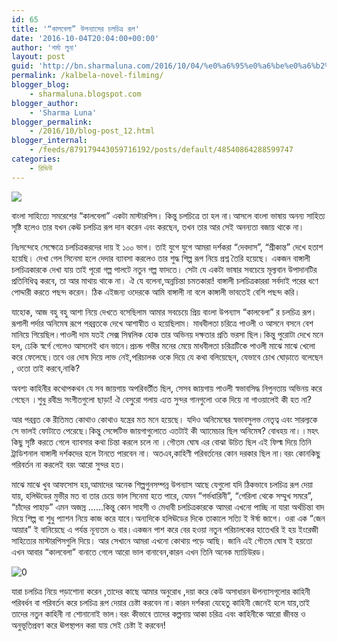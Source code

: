 ```yaml
---
id: 65
title: '“কালবেলা” উপন্যাসের চলচিত্র রূপ'
date: '2016-10-04T20:04:00+00:00'
author: 'শর্মা লুনা'
layout: post
guid: 'http://bn.sharmaluna.com/2016/10/04/%e0%a6%95%e0%a6%be%e0%a6%b2%e0%a6%ac%e0%a7%87%e0%a6%b2%e0%a6%be-%e0%a6%89%e0%a6%aa%e0%a6%a8%e0%a7%8d%e0%a6%af%e0%a6%be%e0%a6%b8%e0%a7%87%e0%a6%b0-%e0%a6%9a%e0%a6%b2%e0%a6%9a%e0%a6%bf/'
permalink: /kalbela-novel-filming/
blogger_blog:
    - sharmaluna.blogspot.com
blogger_author:
    - 'Sharma Luna'
blogger_permalink:
    - /2016/10/blog-post_12.html
blogger_internal:
    - /feeds/879179443059716192/posts/default/48540864288599747
categories:
    - রিভিউ
---
```


![](https://2.bp.blogspot.com/-mUnii3ZaJGQ/V_O22_3tGRI/AAAAAAAAAX4/fLgH0kriIBcXuCbs0pnw7jNjPhqAxPfkgCK4B/s640/images%2B%25284%2529.jpg)

বাংলা সাহিত্যে সমরেশের “কালবেলা” একটা মাস্টারপিস। কিন্তু চলচিত্রে তা হল না।আসলে বাংলা ভাষায় অনন্য সাহিত্য সৃষ্টি হলেও তার যখন কেঊ চলচিত্র রূপ দান করেন এবং করছেন, তখন তার আর সেই অনন্যতা বজায় থাকে না।

নিঃসন্দেহে সেক্ষেত্রে চলচিত্রকরদের দায় ই ১০০ ভাগ। তাই যুগে যুগে আমরা দর্শকরা “দেবদাস”, “শ্রীকান্ত” দেখে হতাশ হয়েছি। দেখা গেল সিনেমা হলে দেদার ব্যাবসা করলেও তার শুদ্ধ শিল্প রূপ নিয়ে প্রশ্ন তৈরি হয়েছে। একজন বাঙ্গালী চলচিত্রকারকে দেখা যায় তাই পূরো গল্প পালটে নতুন গল্প ফাদতে। সেটা যে একটা ভাষার সবচেয়ে মূল্যবান উপাদানটির প্রতিনিধিত্ব করবে, তা আর মাথায় থাকে না। ঐ যে বলেনা,অন্নচিন্তা চমতকারা! বাঙ্গালী চলচিত্রকাররা সর্বদাই পরের ধণে পোদ্দারী করতে পছন্দ করেন। ঠিক এইজন্য ওদেরকে আমি বাঙ্গালী না বলে কাঙ্গালী ভাবতেই বেশি পছন্দ করি।

যাহোক, আজ বহু বহু আশা নিয়ে দেখতে বসেছিলাম আমার সবচেয়ে প্রিয় বাংলা উপন্যাস “কালবেলা” র চলচিত্র রূপ। রূপালী পর্দার অনিমেষ রূপে পরব্রতকে দেখে আশান্বীত ও হয়েছিলাম। মাধবীলতা চরিত্রে পাওলী ও আসনে বসনে বেশ মানিয়ে গিয়েছিল।পাওলী দাম যতই সেক্স সিম্বলিক হোক তার অভিনয় দক্ষতার প্রতি ভরসা ছিল।কিন্তু পুরোটা দেখে মনে হল, ঢেকি স্বর্গে গেলেও আসলেই ধান ভানে।প্রচন্ড গভীর মনের মেয়ে মাধবীলতা চরিত্রটিকে পাওলী মাঝে মাঝে খেলো করে ফেলেছে।তবে ওর দোষ দিয়ে লাভ নেই,পরিচালক ওকে দিয়ে যে কথা বলিয়েছেন, যেভাবে চোখ ঘোড়াতে বলেছেন , ওতো তাই করবে,নাকি?

অবশ্য কাহিনীর কথোপকথন যে সব জায়গায় অপরিবর্তীত ছিল, সেসব জায়গায় পাওলী স্বভাবসিদ্ধ নিপুনতায় অভিনয় করে গেছেন ।শুধু রবীন্দ্র সংগীতগুলো ছাড়া! ঐ বেসু্রো গলায় এ্যত সুন্দর গানগুলো ওকে দিয়ে না গাওয়ালেই কী হত না?

আর পরব্রত কে রীতিমত কোথাও কোথাও যন্ত্রের মত মনে হয়েছে। যদিও অনিমেষের স্বভাবসুলভ নেতৃত্ব এবং সারল্যকে সে ভালই ফোটাতে পেরেছে।কিন্তু সেন্সেটিভ জায়গাগুলোতে এতটাই কী অ্যামেচার ছিল অনিমেষ? বোধহয় না।।মহৎ কিছু সৃষ্টি করতে গেলে ব্যাবসার কথা চিন্তা করলে চলে না ।গৌতম ঘোষ এর বোঝা উচিত ছিল এই ফিল্ম দিয়ে তিনি ট্রাডিশনাল বাঙ্গালী দর্শকদের হলে টানতে পারবেন না। অতএব,কাহিণী পরিবর্তনের কোন দরকার ছিল না।বরং কোনকিছু পরিবর্তন না করলেই বরং আরো সুন্দর হত।

মাঝে মাঝে খুব আফসোস হয়,আমাদের অনেক শিল্পগুনসম্পন্ন উপন্যাস আছে যেগুলো যদি ঠিকভাবে চলচিত্র রূপ দেয়া যায়, হলিঊডের মুভীর মত বা তার চেয়ে ভাল সিনেমা হতে পারে, যেমন “গর্ভধারিনী”, “গেরিলা থেকে সম্মুখ সমরে”, “চাঁদের পাহাড়” এমন অজস্র ……কিন্তু কোন সাহসী ও মেধাবী চলচিত্রকারকে আমরা এখনো পাচ্ছি না যারা অর্থচিন্তা বাদ দিয়ে শিল্প বা শুধু প্যাশন নিয়ে কাজ করে যাবে।অন্যদিকে হলিঊডের দিকে তাকালে সত্যি ই ঈর্ষা জাগে। ওরা এক “জেন আয়ার” ই বানিয়েছে এ পর্যন্ত নূন্যতম ৬ বার।একজন পাশ করে বের হওয়া নতুন পরিচালকের হাতেখরি ই হয় ইংরেজী সাহিত্যের মাস্টারপিসগুলি দিয়ে। আর সেখানে আমরা এখনো কোথায় পড়ে আছি। জানি এই গৌতম ঘোষ ই হয়তো এখন আবার “কালবেলা” বানাতে গেলে আরো ভাল বানাবেন,কারন এখন তিনি অনেক ম্যাচিউরড।

![0](https://cholochitro.files.wordpress.com/2014/04/0.jpg?w=300&h=225)

যারা চলচিত্র নিয়ে পড়াশোনা করেন ,তাদের কাছে আমার অনুরোধ ,দয়া করে কেউ অসাধারন ঊপন্যাসগূলোর কাহিনী পরিবর্ধন বা পরিবর্তন করে চলচিত্র রূপ দেয়ার চেষ্টা করবেন না।কারন দর্শকরা যেহেতু কাহিনী জেনেই হলে যায়,তাই তাদের নতুন কাহিনী না শোনানোই ভাল।বরং কীভাবে তাদের কল্পনায় আকা চরিত্র এবং কাহিনীকে আরো জীবন্ত ও অনুভূতিপ্রবণ করে ঊপস্থাপন করা যায় সেই চেষ্টা ই করবেন!